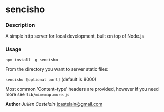 # sencisho

### Description
A simple http server for local development, built on top of Node.js

### Usage
`npm install -g sencisho`

From the directory you want to server static files:

`sencisho [optional port]` (default is 8000)

Most common 'Content-type' headers are provided, however if you need
more see `lib/mimemap.more.js`

**Author**
*Julien Castelain* <jcastelain@gmail.com>